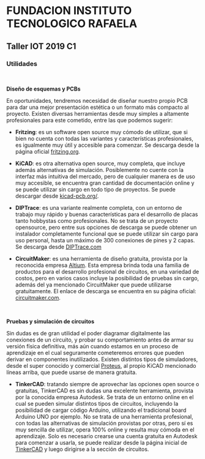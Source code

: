 <h1><b>FUNDACION INSTITUTO TECNOLOGICO RAFAELA</b></h1>
<h2><b>Taller IOT 2019 C1</b></h2>

<h3>Utilidades</h3>

<p>&nbsp;</p>

<b>Diseño de esquemas y PCBs</b>

<p>En oportunidades, tendremos necesidad de diseñar nuestro propio PCB para dar una mejor presentación estética o un formato más compacto al proyecto. Existen diversas herramientas desde muy simples a altamente profesionales para este cometido, entre las que podemos sugerir:</p>

* <b>Fritzing</b>: es un software open source muy cómodo de utilizar, que si bien no cuenta con todas las variantes y características profesionales, es igualmente muy útil y accesible para comenzar. Se descarga desde la página oficial <a href="http://fritzing.org" target="_blank">fritzing.org</a>.

* <b>KiCAD</b>: es otra alternativa open source, muy completa, que incluye además alternativas de simulación. Posiblemente no cuente con la interfaz más intuitiva del mercado, pero de cualquier manera es de uso muy accesible, se encuentra gran cantidad de documentación online y se puede utilizar sin cargo en todo tipo de proyectos. Se puede descargar desde <a href="http://kicad-pcb.org/" target="_blank">kicad-pcb.org/</a>.

* <b>DIPTrace</b>: es una variante realmente completa, con un entorno de trabajo muy rápido y buenas características para el desarrollo de placas tanto hobbystas como profesionales. No se trata de un proyecto opensource, pero entre sus opciones de descarga se puede obtener un instalador completamente funcional que se puede utilizar sin cargo para uso personal, hasta un máximo de 300 conexiones de pines y 2 capas. Se descarga desde <a href="https://diptrace.com/" target="_blank">DIPTrace.com</a>

* <b>CircuitMaker</b>: es una herramienta de diseño gratuita, provista por la reconocida empresa <a href="https://altium.com" target="_blank">Altium</a>. Esta empresa brinda toda una familia de productos para el desarrollo profesional de circuitos, en una variedad de costos, pero en varios casos incluye la posibilidad de pruebas sin cargo, además del ya mencionado CircuitMaker que puede utilizarse gratuitamente. El enlace de descarga se encuentra en su página oficial: <a href="https://circuitmaker.com" target="_blank">circuitmaker.com</a>.

<p>&nbsp;</p>

<b>Pruebas y simulación de circuitos</b>

<p>Sin dudas es de gran utilidad el poder diagramar digitalmente las conexiones de un circuito, y probar su comportamiento antes de armar su versión física definitiva, más aún cuando estamos en un proceso de aprendizaje en el cual seguramente cometeremos errores que pueden derivar en componentes inutilizados. Existen distintos tipos de simuladores, desde el super conocido y comercial <a href="https://www.labcenter.com" target="_blank">Proteus</a>, al propio KiCAD mencionado líneas arriba, que puede usarse de manera gratuita.</p>

* <b>TinkerCAD</b>: tratando siempre de aprovechar las opciones open source o gratuitas, TinkerCAD es sin dudas una excelente herramienta, provista por la conocida empresa Autodesk. Se trata de un entorno online en el cual se pueden simular distintos tipos de circuitos, incluyendo la posibilidad de cargar código Arduino, utilizando el tradicional board Arduino UNO por ejemplo. No se trata de una herramienta profesional, con todas las alternativas de simulación provistas por otras, pero sí es muy sencilla de utilizar, opera 100% online y resulta muy cómoda en el aprendizaje. Solo es necesario crearse una cuenta gratuita en Autodesk para comenzar a usarla, se puede realizar desde la página inicial de <a href="https://tinkercad.com" target="_blank">TinkerCAD</a> y luego dirigirse a la sección de circuitos.